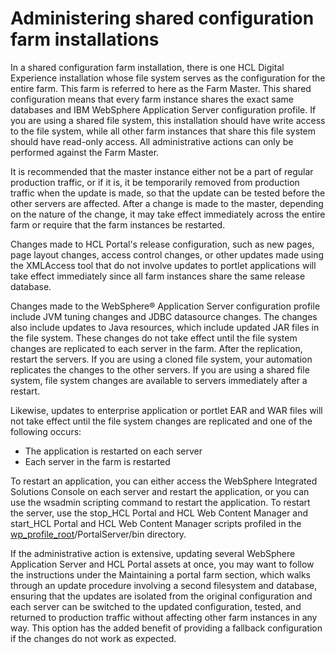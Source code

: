 # Administering shared configuration farm installations

In a shared configuration farm installation, there is one HCL Digital Experience installation whose file system serves as the configuration for the entire farm. This farm is referred to here as the Farm Master. This shared configuration means that every farm instance shares the exact same databases and IBM WebSphere Application Server configuration profile. If you are using a shared file system, this installation should have write access to the file system, while all other farm instances that share this file system should have read-only access. All administrative actions can only be performed against the Farm Master.

It is recommended that the master instance either not be a part of regular production traffic, or if it is, it be temporarily removed from production traffic when the update is made, so that the update can be tested before the other servers are affected. After a change is made to the master, depending on the nature of the change, it may take effect immediately across the entire farm or require that the farm instances be restarted.

Changes made to HCL Portal's release configuration, such as new pages, page layout changes, access control changes, or other updates made using the XMLAccess tool that do not involve updates to portlet applications will take effect immediately since all farm instances share the same release database.

Changes made to the WebSphere® Application Server configuration profile include JVM tuning changes and JDBC datasource changes. The changes also include updates to Java resources, which include updated JAR files in the file system. These changes do not take effect until the file system changes are replicated to each server in the farm. After the replication, restart the servers. If you are using a cloned file system, your automation replicates the changes to the other servers. If you are using a shared file system, file system changes are available to servers immediately after a restart.

Likewise, updates to enterprise application or portlet EAR and WAR files will not take effect until the file system changes are replicated and one of the following occurs:

-   The application is restarted on each server
-   Each server in the farm is restarted

To restart an application, you can either access the WebSphere Integrated Solutions Console on each server and restart the application, or you can use the wsadmin scripting command to restart the application. To restart the server, use the stop\_HCL Portal and HCL Web Content Manager and start\_HCL Portal and HCL Web Content Manager scripts profiled in the [wp\_profile\_root](../reference/wpsdirstr.md#wp_profile_root)/PortalServer/bin directory.

If the administrative action is extensive, updating several WebSphere Application Server and HCL Portal assets at once, you may want to follow the instructions under the Maintaining a portal farm section, which walks through an update procedure involving a second filesystem and database, ensuring that the updates are isolated from the original configuration and each server can be switched to the updated configuration, tested, and returned to production traffic without affecting other farm instances in any way. This option has the added benefit of providing a fallback configuration if the changes do not work as expected.


